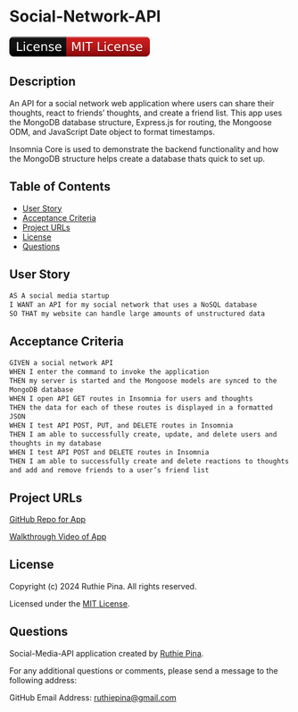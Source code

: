 # Social-Network-API

![License Badge](./assets/badge.svg)

## Description

An API for a social network web application where users can share their thoughts, react to friends’ thoughts, and create a friend list. This app uses the MongoDB database structure, Express.js for routing, the Mongoose ODM, and JavaScript Date object to format timestamps. 

Insomnia Core is used to demonstrate the backend functionality and how the MongoDB structure helps create a database thats quick to set up.

## Table of Contents

-  [User Story](#user-story)
-  [Acceptance Criteria](#acceptance-criteria)
-  [Project URLs](#project-urls)
-  [License](#license)
-  [Questions](#questions)

## User Story

```
AS A social media startup
I WANT an API for my social network that uses a NoSQL database
SO THAT my website can handle large amounts of unstructured data
```

## Acceptance Criteria

```
GIVEN a social network API
WHEN I enter the command to invoke the application
THEN my server is started and the Mongoose models are synced to the MongoDB database
WHEN I open API GET routes in Insomnia for users and thoughts
THEN the data for each of these routes is displayed in a formatted JSON
WHEN I test API POST, PUT, and DELETE routes in Insomnia
THEN I am able to successfully create, update, and delete users and thoughts in my database
WHEN I test API POST and DELETE routes in Insomnia
THEN I am able to successfully create and delete reactions to thoughts and add and remove friends to a user’s friend list
```

## Project URLs

[GitHub Repo for App](https://github.com/ruthiepina/Social-Network-API)

[Walkthrough Video of App](https://drive.google.com/file/d/17Y7rvRzAVfiD33Ro7TP0XMASbSB6nv0u/view)

## License

Copyright (c) 2024 Ruthie Pina. All rights reserved.

Licensed under the [MIT License](https://choosealicense.com/licenses/mit).

## Questions

Social-Media-API application created by [Ruthie Pina](https://github.com/ruthiepina).

For any additional questions or comments, please send a message to the following address:

GitHub Email Address: <ruthiepina@gmail.com>